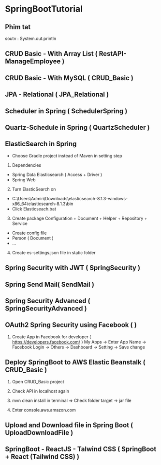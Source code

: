# SpringBootTutorial

## Phim tat
soutv : System.out.println


## CRUD Basic - With Array List ( RestAPI-ManageEmployee ) 



## CRUD Basic - With MySQL ( CRUD_Basic )



## JPA - Relational ( JPA_Relational )



## Scheduler in Spring ( SchedulerSpring )



## Quartz-Schedule in Spring ( QuartzScheduler )



## ElasticSearch in Spring
* Choose Gradle project instead of Maven in setting step
1. Dependencies
- Spring Data Elasticsearch ( Access + Driver )
- Spring Web
2. Turn ElasticSearch on
- C:\Users\Admin\Downloads\elasticsearch-8.1.3-windows-x86_64\elasticsearch-8.1.3\bin
- Click Elasticseach.bat
3. Create package Configuration + Document + Helper + Repository + Service
- Create config file
- Person ( Document )
- ...
4. Create es-settings.json file in static folder



## Spring Security with JWT ( SpringSecurity )


## Spring Send Mail( SendMail )


## Spring Security Advanced ( SpringSecurityAdvanced )


## OAuth2 Spring Security using Facebook ( )
1. Create App in Facebook for developer ( https://developers.facebook.com/ )
My Apps -> Enter App Name -> Facebook Login -> Others -> Dashboard -> Setting -> Save change


## Deploy SpringBoot to AWS Elastic Beanstalk ( CRUD_Basic )
1. Open CRUD_Basic project

2. Check API in localhost again

3. mvn clean install  in terminal
=> Check folder target -> jar file

4. Enter console.aws.amazon.com


## Upload and Download file in Spring Boot ( UploadDownloadFile )


## SpringBoot - ReactJS - Talwind CSS ( SpringBoot + React (Tailwind CSS) )
